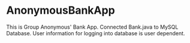 # AnonymousBankApp
This is Group Anonymous' Bank App.
Connected Bank.java to MySQL Database. User information for logging into database is user dependent.